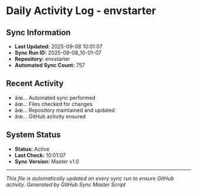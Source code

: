 ﻿# Daily Activity Log - envstarter

## Sync Information
- **Last Updated:** 2025-09-08 10:01:07
- **Sync Run ID:** 2025-09-08_10-01-07
- **Repository:** envstarter
- **Automated Sync Count:** 757

## Recent Activity
- âœ… Automated sync performed
- âœ… Files checked for changes
- âœ… Repository maintained and updated
- âœ… GitHub activity ensured

## System Status
- **Status:** Active
- **Last Check:** 10:01:07
- **Sync Version:** Master v1.0

---
*This file is automatically updated on every sync run to ensure GitHub activity.*
*Generated by GitHub Sync Master Script*
